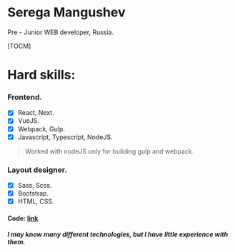 # Serega Mangushev  
Pre - Junior WEB developer, Russia.

[TOCM]

# Hard skills: 

### Frontend. 

- [x] React, Next.  
- [x] VueJS.
- [x] Webpack, Gulp. 
- [x] Javascript, Typescript, NodeJS.  

> Worked with nodeJS only for building gulp and webpack.

### Layout designer.  

- [x] Sass, Scss. 
- [x] Bootstrap.
- [x] HTML, CSS. 

#### Code: [link](https://github.com/Binatik/Code)
##### I may know many different technologies, but I have little experience with them.
